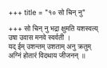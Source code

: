 +++
title = "१० सो चिन् नु"

+++
सो चिन् नु भद्रा क्षुमति यशस्वत्य्  
उषा उवास मनवे स्वर्वती ।  
यद् ईम् उशन्तम् उशताम् अनु क्रतुम्  
अग्निं होतारं विदथाय जीजनन् ॥